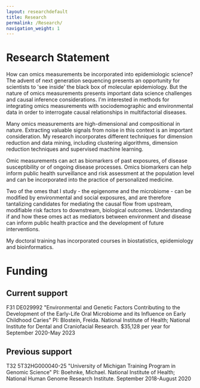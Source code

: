 ```yaml
---
layout: researchdefault
title: Research
permalink: /Research/
navigation_weight: 1
---
```


# Research Statement

How can omics measurements be incorporated into epidemiologic science? The advent of next generation sequencing presents an opportunity for scientists to 'see inside' the black box of molecular epidemiology.  But the nature of omics measurements presents important data science challenges and causal inference considerations.  I'm interested in methods for integrating omics measurements with sociodemographic and environmental data in order to interrogate causal relationships in multifactorial diseases. 

Many omics measurements are high-dimensional and compositional in nature. Extracting valuable signals from noise in this context is an important consideration. My research incorporates different techniques for dimension reduction and data mining, including clustering algorithms, dimension reduction techniques and supervised machine learning.

Omic measurements can act as biomarkers of past exposures, of disease susceptibility or of ongoing disease processes. Omics biomarkers can help inform public health surveillance and risk assessment at the population level and can be incorporated into the practice of personalized medicine. 


Two of the omes that I study - the epigenome and the microbiome - can be modified by environmental and social exposures, and are therefore tantalizing candidates for mediating the causal flow from upstream, modifiable risk factors to downstream, biological outcomes. Understanding if and how these omes act as mediators between environment and disease can inform public health practice and the development of future interventions. 

My doctoral training has incorporated courses in biostatistics, epidemiology and bioinformatics. 

# Funding 

## Current support

F31 DE029992 "Environmental and Genetic Factors Contributing to the Development of the Early-Life Oral Microbiome and its Influence on Early Childhood Caries" PI: Blostein, Freida. National Institute of Health; National Institute for Dental and Craniofacial Research. $35,128 per year for September 2020-May 2023

## Previous support 

T32 	5T32HG000040-25 "University of Michigan Training Program in Genomic Science" PI: Boehnke, Michael. National Institute of Health; National Human Genome Research Institute. September 2018-August 2020
 
